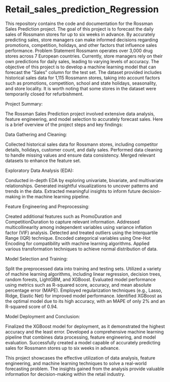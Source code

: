 # Retail_sales_prediction_Regression
This repository contains the code and documentation for the Rossman Sales Prediction project. The goal of this project is to forecast the daily sales of Rossmann stores for up to six weeks in advance. By accurately predicting sales, store managers can make informed decisions regarding promotions, competition, holidays, and other factors that influence sales performance.
Problem Statement
Rossmann operates over 3,000 drug stores across 7 European countries. Currently, store managers rely on their own predictions for daily sales, leading to varying levels of accuracy. The objective of this project is to develop a machine learning model that can forecast the "Sales" column for the test set. The dataset provided includes historical sales data for 1,115 Rossmann stores, taking into account factors such as promotions, competition, school and state holidays, seasonality, and store locality. It is worth noting that some stores in the dataset were temporarily closed for refurbishment.

Project Summary:

The Rossman Sales Prediction project involved extensive data analysis, feature engineering, and model selection to accurately forecast sales. Here is a brief overview of the project steps and key findings:

Data Gathering and Cleaning:

Collected historical sales data for Rossmann stores, including competitor details, holidays, customer count, and daily sales. Performed data cleaning to handle missing values and ensure data consistency. Merged relevant datasets to enhance the feature set.

Exploratory Data Analysis (EDA):

Conducted in-depth EDA by exploring univariate, bivariate, and multivariate relationships. Generated insightful visualizations to uncover patterns and trends in the data. Extracted meaningful insights to inform future decision-making in the machine learning pipeline.

Feature Engineering and Preprocessing:

Created additional features such as PromoDuration and CompetitionDuration to capture relevant information. Addressed multicollinearity among independent variables using variance inflation factor (VIF) analysis. Detected and treated outliers using the Interquartile Range (IQR) technique. Encoded categorical variables using One-Hot Encoding for compatibility with machine learning algorithms. Applied various transformation techniques to achieve normal distribution of data.

Model Selection and Training:

Split the preprocessed data into training and testing sets. Utilized a variety of machine learning algorithms, including linear regression, decision trees, random forests, LightGBM, and XGBoost. Evaluated model performance using metrics such as R-squared score, accuracy, and mean absolute percentage error (MAPE). Employed regularization techniques (e.g., Lasso, Ridge, Elastic Net) for improved model performance. Identified XGBoost as the optimal model due to its high accuracy, with an MAPE of only 2% and an R-squared score of 0.94.

Model Deployment and Conclusion:

Finalized the XGBoost model for deployment, as it demonstrated the highest accuracy and the least error. Developed a comprehensive machine learning pipeline that combines data processing, feature engineering, and model evaluation. Successfully created a model capable of accurately predicting sales for Rossmann stores up to six weeks in advance.

This project showcases the effective utilization of data analysis, feature engineering, and machine learning techniques to solve a real-world forecasting problem. The insights gained from the analysis provide valuable information for decision-making within the retail industry.
